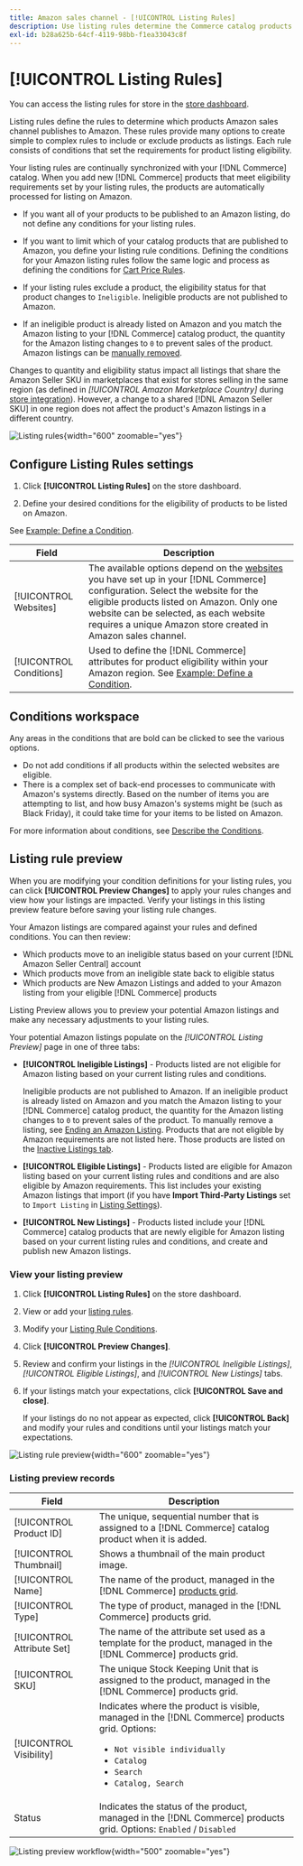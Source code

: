 ```yaml
---
title: Amazon sales channel - [!UICONTROL Listing Rules]
description: Use listing rules determine the Commerce catalog products that are published as Amazon Marketplace listings.
exl-id: b28a625b-64cf-4119-98bb-f1ea33043c8f
---
```

# [!UICONTROL Listing Rules]

You can access the listing rules for store in the [store dashboard](./amazon-store-dashboard.md).

Listing rules define the rules to determine which products Amazon sales channel publishes to Amazon. These rules provide many options to create simple to complex rules to include or exclude products as listings. Each rule consists of conditions that set the requirements for product listing eligibility.

Your listing rules are continually synchronized with your [!DNL Commerce] catalog. When you add new [!DNL Commerce] products that meet eligibility requirements set by your listing rules, the products are automatically processed for listing on Amazon.

- If you want all of your products to be published to an Amazon listing, do not define any conditions for your listing rules.

- If you want to limit which of your catalog products that are published to Amazon, you define your listing rule conditions. Defining the conditions for your Amazon listing rules follow the same logic and process as defining the conditions for [Cart Price Rules](https://experienceleague.adobe.com/docs/commerce-admin/marketing/promotions/cart-rules/price-rules-cart.html).

- If your listing rules exclude a product, the eligibility status for that product changes to `Ineligible`. Ineligible products are not published to Amazon.

- If an ineligible product is already listed on Amazon and you match the Amazon listing to your [!DNL Commerce] catalog product, the quantity for the Amazon listing changes to `0` to prevent sales of the product. Amazon listings can be [manually removed](./end-listings-manually.md).

Changes to quantity and eligibility status impact all listings that share the Amazon Seller SKU in marketplaces that exist for stores selling in the same region (as defined in _[!UICONTROL Amazon Marketplace Country]_ during [store integration](./store-integration.md)). However, a change to a shared [!DNL Amazon Seller SKU] in one region does not affect the product's Amazon listings in a different country.

![Listing rules](assets/ob-listing-rules.png){width="600" zoomable="yes"}

## Configure Listing Rules settings

1. Click **[!UICONTROL Listing Rules]** on the store dashboard.

1. Define your desired conditions for the eligibility of products to be listed on Amazon.

See [Example: Define a Condition](./ob-define-condition-example.md).

|Field|Description|
|---|---|
|[!UICONTROL Websites]|The available options depend on the [websites](https://experienceleague.adobe.com/docs/commerce-admin/start/setup/websites-stores-views.html) you have set up in your [!DNL Commerce] configuration. Select the website for the eligible products listed on Amazon. Only one website can be selected, as each website requires a unique Amazon store created in Amazon sales channel. |
|[!UICONTROL Conditions]|Used to define the [!DNL Commerce] attributes for product eligibility within your Amazon region. See [Example: Define a Condition](./ob-define-condition-example.md). |

## Conditions workspace

Any areas in the conditions that are bold can be clicked to see the various options.

- Do not add conditions if all products within the selected websites are eligible.
- There is a complex set of back-end processes to communicate with Amazon's systems directly. Based on the number of items you are attempting to list, and how busy Amazon's systems might be (such as Black Friday), it could take time for your items to be listed on Amazon.

For more information about conditions, see [Describe the Conditions](https://experienceleague.adobe.com/docs/commerce-admin/marketing/promotions/cart-rules/price-rules-cart.html).

## Listing rule preview

When you are modifying your condition definitions for your listing rules, you can click **[!UICONTROL Preview Changes]** to apply your rules changes and view how your listings are impacted. Verify your listings in this listing preview feature before saving your listing rule changes.

Your Amazon listings are compared against your rules and defined conditions. You can then review:

- Which products move to an ineligible status based on your current [!DNL Amazon Seller Central] account
- Which products move from an ineligible state back to eligible status
- Which products are New Amazon Listings and added to your Amazon listing from your eligible [!DNL Commerce] products

Listing Preview allows you to preview your potential Amazon listings and make any necessary adjustments to your listing rules.

Your potential Amazon listings populate on the _[!UICONTROL Listing Preview]_ page in one of three tabs:

- **[!UICONTROL Ineligible Listings]** - Products listed are not eligible for Amazon listing based on your current listing rules and conditions.

   Ineligible products are not published to Amazon. If an ineligible product is already listed on Amazon and you match the Amazon listing to your [!DNL Commerce] catalog product, the quantity for the Amazon listing changes to `0` to prevent sales of the product. To manually remove a listing, see [Ending an Amazon Listing](./end-listings-manually.md). Products that are not eligible by Amazon requirements are not listed here. Those products are listed on the [Inactive Listings tab](./inactive-listings.md).

- **[!UICONTROL Eligible Listings]** - Products listed are eligible for Amazon listing based on your current listing rules and conditions and are also eligible by Amazon requirements. This list includes your existing Amazon listings that import (if you have **Import Third-Party Listings** set to `Import Listing` in [Listing Settings](./third-party-listing-settings.md)).

- **[!UICONTROL New Listings]** - Products listed include your [!DNL Commerce] catalog products that are newly eligible for Amazon listing based on your current listing rules and conditions, and create and publish new Amazon listings.

### View your listing preview

1. Click **[!UICONTROL Listing Rules]** on the store dashboard.

1. View or add your [listing rules](./listing-rules.md).

1. Modify your [Listing Rule Conditions](./ob-define-condition-example.md).

1. Click **[!UICONTROL Preview Changes]**.

1. Review and confirm your listings in the _[!UICONTROL Ineligible Listings]_, _[!UICONTROL Eligible Listings]_, and _[!UICONTROL New Listings]_ tabs.

1. If your listings match your expectations, click **[!UICONTROL Save and close]**.

    If your listings do no not appear as expected, click **[!UICONTROL Back]** and modify your rules and conditions until your listings match your expectations.

![Listing rule preview](assets/amazon-listing-rule-preview.png){width="600" zoomable="yes"}

### Listing preview records

|Field|Description|
|--- |--- |
|[!UICONTROL Product ID] |The unique, sequential number that is assigned to a [!DNL Commerce] catalog product when it is added. |
|[!UICONTROL Thumbnail] |Shows a thumbnail of the main product image. |
|[!UICONTROL Name] |The name of the product, managed in the [!DNL Commerce] [products grid](https://experienceleague.adobe.com/docs/commerce-admin/catalog/products/products-list.html). |
|[!UICONTROL Type] |The type of product, managed in the [!DNL Commerce] products grid. |
|[!UICONTROL Attribute Set] |The name of the attribute set used as a template for the product, managed in the [!DNL Commerce] products grid. |
|[!UICONTROL SKU] |The unique Stock Keeping Unit that is assigned to the product, managed in the [!DNL Commerce] products grid. |
|[!UICONTROL Visibility] |Indicates where the product is visible, managed in the [!DNL Commerce] products grid. Options:<ul><li>`Not visible individually`</li><li>`Catalog`</li><li>`Search`</li><li>`Catalog, Search`</li></ul>|
|Status |Indicates the status of the product, managed in the [!DNL Commerce] products grid. Options: `Enabled` / `Disabled` |

![Listing preview workflow](assets/listing-preview-flowchart.png){width="500" zoomable="yes"}

